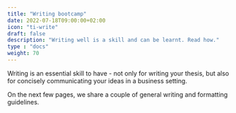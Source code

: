 ```yaml
---
title: "Writing bootcamp"
date: 2022-07-18T09:00:00+02:00
icon: "ti-write"
draft: false
description: "Writing well is a skill and can be learnt. Read how."
type : "docs"
weight: 70
---
```


Writing is an essential skill to have - not only for writing your thesis, but also for concisely communicating your ideas in a business setting.

On the next few pages, we share a couple of general writing and formatting guidelines.
